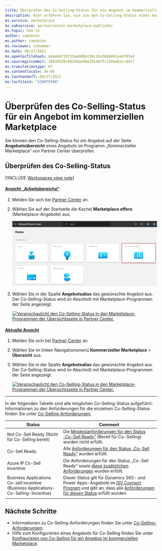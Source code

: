 ```yaml
---
title: Überprüfen des Co-Selling-Status für ein Angebot im kommerziellen Marketplace | Azure Marketplace
description: Hier erfahren Sie, wie Sie den Co-Selling-Status eines Angebots im kommerziellen Marketplace von Microsoft überprüfen.
ms.service: marketplace
ms.subservice: partnercenter-marketplace-publisher
ms.topic: how-to
author: vamahtan
ms.author: vamahtan
ms.reviewer: stmummer
ms.date: 09/27/2021
ms.openlocfilehash: ab4eb4f35f23aeb00e136cd1e3668861aa6703ed
ms.sourcegitcommit: 10029520c69258ad4be29146ffc139ae62ccddc7
ms.translationtype: HT
ms.contentlocale: de-DE
ms.lasthandoff: 09/27/2021
ms.locfileid: "129079768"
---
```

# <a name="verify-co-sell-status-of-a-commercial-marketplace-offer"></a>Überprüfen des Co-Selling-Status für ein Angebot im kommerziellen Marketplace

Sie können den Co-Selling-Status für ein Angebot auf der Seite **Angebotsübersicht** eines Angebots im Programm „Kommerzieller Marketplace“ von Partner Center überprüfen.

## <a name="verify-co-sell-status"></a>Überprüfen des Co-Selling-Status

[!INCLUDE [Workspaces view note](./includes/preview-interface.md)]

#### <a name="workspaces-view"></a>[Ansicht „Arbeitsbereiche“](#tab/workspaces-view)

1. Melden Sie sich bei [Partner Center](https://partner.microsoft.com/dashboard/home) an.
1. Wählen Sie auf der Startseite die Kachel **Marketplace offers** (Marketplace-Angebote) aus.

    [ ![Veranschaulichung der Kachel „Marketplace offers“ (Marketplace-Angebote) auf der Startseite in Partner Center](./media/workspaces/partner-center-home.png) ](./media/workspaces/partner-center-home.png#lightbox)

1. Wählen Sie in der Spalte **Angebotsalias** das gewünschte Angebot aus. Der Co-Selling-Status wird im Abschnitt mit Marketplace-Programmen der Seite angezeigt.

    [![Veranschaulicht den Co-Selling-Status in den Marketplace-Programmen der Übersichtsseite in Partner Center.](./media/co-sell/co-sell-status.png)](./media/co-sell/co-sell-status.png#lightbox)

#### <a name="current-view"></a>[Aktuelle Ansicht](#tab/current-view)

1. Melden Sie sich bei [Partner Center](https://partner.microsoft.com/dashboard/home) an.
1. Wählen Sie im linken Navigationsmenü **Kommerzieller Marketplace** > **Übersicht** aus.
1. Wählen Sie in der Spalte **Angebotsalias** das gewünschte Angebot aus. Der Co-Selling-Status wird im Abschnitt mit Marketplace-Programmen der Seite angezeigt.

    [![Veranschaulicht den Co-Selling-Status in den Marketplace-Programmen der Übersichtsseite in Partner Center.](./media/co-sell/co-sell-status.png)](./media/co-sell/co-sell-status.png#lightbox)

---

In der folgenden Tabelle sind alle möglichen Co-Selling-Status aufgeführt: Informationen zu den Anforderungen für die einzelnen Co-Selling-Status finden Sie unter [Co-Selling-Anforderungen](co-sell-requirements.md).

| Status | Comment |
| ------------ | ------------- |
| Not Co-Sell Ready (Nicht für Co-Selling bereit) | Die [Mindestanforderungen für den Status „Co-Sell Ready“](co-sell-requirements.md#requirements-for-co-sell-ready-status) (Bereit für Co-Selling) wurden nicht erfüllt. |
| Co-Sell Ready | Alle [Anforderungen für den Status „Co-Sell Ready“](co-sell-requirements.md#requirements-for-co-sell-ready-status) wurden erfüllt. |
| Azure IP Co-Sell Incentive | Die Anforderungen für den Status „Co-Sell Ready“ sowie [diese zusätzlichen Anforderungen](co-sell-requirements.md#requirements-for-azure-ip-co-sell-incentive-status) wurden erfüllt. |
| Business Applications Co-sell incentive (Business Applications-Co-Selling-Incentive) | Dieser Status gilt für Dynamics 365- und Power Apps-Angebote im [ISV Connect Program](business-applications-isv-program.md) und gibt an, dass alle [Anforderungen für diesen Status](co-sell-requirements.md#requirements-for-business-applications-co-sell-incentive-status) erfüllt wurden. |
|||

## <a name="next-steps"></a>Nächste Schritte

- Informationen zu Co-Selling-Anforderungen finden Sie unter [Co-Selling-Anforderungen](co-sell-requirements.md).
- Hilfe zum Konfigurieren eines Angebots für Co-Selling finden Sie unter [Konfigurieren von Co-Selling für ein Angebot im kommerziellen Marketplace](co-sell-configure.md).
